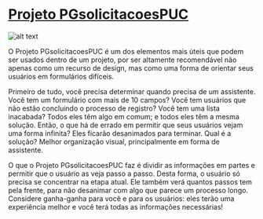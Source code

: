 # [Projeto PGsolicitacoesPUC](http://demos.creative-tim.com/material-bootstrap-wizard/wizard-book-room.html)

![alt text](http://s3.amazonaws.com/creativetim_bucket/products/48/original/opt_mbw_thumbnail.jpg?1472405077)

O Projeto PGsolicitacoesPUC é um dos elementos mais úteis que podem ser usados ​​​​dentro de um projeto, por ser altamente recomendável não apenas como um recurso de design, mas como uma forma de orientar seus usuários em formulários difíceis.

Primeiro de tudo, você precisa determinar quando precisa de um assistente. Você tem um formulário com mais de 10 campos? Você tem usuários que não estão concluindo o processo de registro? Você tem uma lista inacabada? Todos eles têm algo em comum; e todos eles têm a mesma solução. Então, o que há de errado em permitir que seus usuários vejam uma forma infinita? Eles ficarão desanimados para terminar. Qual é a solução? Melhor organização visual, principalmente em forma de assistente.

O que o Projeto PGsolicitacoesPUC faz é dividir as informações em partes e permitir que o usuário as veja passo a passo. Desta forma, o usuário só precisa se concentrar na etapa atual. Ele também verá quantos passos tem pela frente, para não desanimar com algo que parece um processo longo. Considere ganha-ganha para você e para os usuários: eles terão uma experiência melhor e você terá todas as informações necessárias!
